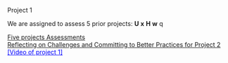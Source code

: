 Project 1

We are assigned to assess 5 prior projects: **U** **x** **H** **w** q<br>	

<span style="color:blue">[Five projects Assessments](Project_Assessment.md)</span><br>
<span style="color:blue">[Reflecting on Challenges and Committing to Better Practices for Project 2](Thoughts.md)</span><br>
<a href="https://www.youtube.com/watch?v=RxUonulPHG0" target="_blank" style="color:blue">[Video of project 1]</a>

